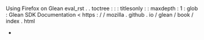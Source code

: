 #
Using
Firefox
on
Glean
eval_rst
.
.
toctree
:
:
:
titlesonly
:
:
maxdepth
:
1
:
glob
:
Glean
SDK
Documentation
<
https
:
/
/
mozilla
.
github
.
io
/
glean
/
book
/
index
.
html
>
*
